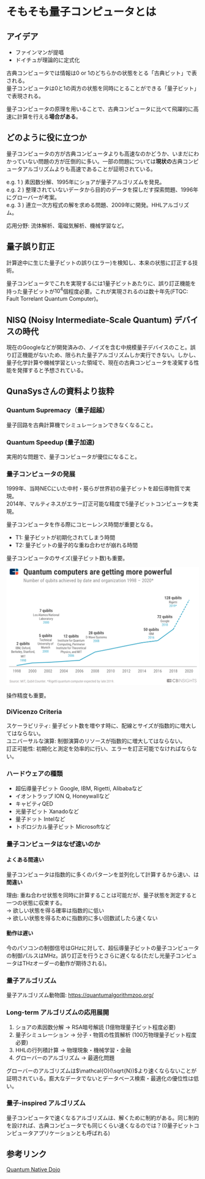 # そもそも量子コンピュータとは

## アイデア

* ファインマンが提唱
* ドイチュが理論的に定式化

古典コンピュータでは情報は0 or 1のどちらかの状態をとる「古典ビット」で表される。  
量子コンピュータは0と1の両方の状態を同時にとることができる「量子ビット」で表現される。  

量子コンピュータの原理を用いることで、古典コンピュータに比べて飛躍的に高速に計算を行える**場合がある**。

## どのように役に立つか

量子コンピュータの方が古典コンピュータよりも高速なのかどうか、いまだにわかっていない問題の方が圧倒的に多い。一部の問題については**現状の**古典コンピュータアルゴリズムよりも高速であることが証明されている。

e.g. 1 ) 素因数分解、1995年にショアが量子アルゴリズムを発見。  
e.g. 2 ) 整理されていないデータから目的のデータを探しだす探索問題、1996年にグローバーが考案。  
e.g. 3 ) 連立一次方程式の解を求める問題、2009年に開発。HHLアルゴリズム。  

応用分野: 流体解析、電磁気解析、機械学習など。

## 量子誤り訂正

計算途中に生じた量子ビットの誤り(エラー)を検知し、本来の状態に訂正する技術。

量子コンピュータでこれを実現するには1量子ビットあたりに、誤り訂正機能を持った量子ビットが$`10^4`$個程度必要。これが実現されるのは数十年先(FTQC: Fault Torrelant Quantum Computer)。

## NISQ (Noisy Intermediate-Scale Quantum) デバイスの時代

現在のGoogleなどが開発済みの、ノイズを含む中規模量子デバイスのこと。誤り訂正機能がないため、限られた量子アルゴリズムしか実行できない。しかし、量子化学計算や機械学習といった領域で、現在の古典コンピュータを凌駕する性能を発揮すると予想されている。

## QunaSysさんの資料より抜粋

### Quantum Supremacy（量子超越）

量子回路を古典計算機でシミュレーションできなくなること。

### Quantum Speedup (量子加速)

実用的な問題で、量子コンピュータが優位になること。

### 量子コンピュータの発展

1999年、当時NECにいた中村・葵らが世界初の量子ビットを超伝導物質で実現。  
2014年、マルティネスがエラー訂正可能な精度で5量子ビットコンピュータを実現。

量子コンピュータを作る際にコヒーレンス時間が重要となる。
* T1: 量子ビットが初期化されてしまう時間
* T2: 量子ビットの量子的な重ね合わせが崩れる時間

量子コンピュータのサイズ(量子ビット数)も重要。

![量子コンピュータの量子ビット数の開発推移](/images/qc/num_qubit.png)

操作精度も重要。

### DiVicenzo Criteria

スケーラビリティ: 量子ビット数を増やす時に、配線とサイズが指数的に増大してはならない。  
ユニバーサルな演算: 制御演算のリソースが指数的に増大してはならない。  
訂正可能性: 初期化と測定を効率的に行い、エラーを訂正可能でなければならない。

### ハードウェアの種類

* 超伝導量子ビット
Google, IBM, Rigetti, Alibabaなど
* イオントラップ
ION Q, Honeywallなど
* キャビティQED
* 光量子ビット
Xanadoなど
* 量子ドット
Intelなど
* トポロジカル量子ビット
Microsoftなど

### 量子コンピュータはなぜ速いのか

#### よくある間違い

量子コンピュータは指数的に多くのパターンを並列化して計算するから速い、は**間違い**

理由: 重ね合わせ状態を同時に計算することは可能だが、量子状態を測定すると一つの状態に収束する。  
-> 欲しい状態を得る確率は指数的に低い  
-> 欲しい状態を得るために指数的に多い回数試したら速くない

#### 動作は遅い

今のパソコンの制御信号はGHzに対して、超伝導量子ビットの量子コンピュータの制御パルスはMHz。誤り訂正を行うとさらに遅くなる(ただし光量子コンピュータはTHzオーダーの動作が期待される)。

### 量子アルゴリズム

量子アルゴリズム動物園: https://quantumalgorithmzoo.org/

### Long-term アルゴリズムの応用展開

1. ショアの素因数分解 -> RSA暗号解読 (1億物理量子ビット程度必要)
2. 量子シミュレーション -> 分子・物質の性質解析 (100万物理量子ビット程度必要)
3. HHLの行列積計算 -> 物理現象・機械学習・金融
4. グローバーのアルゴリズム -> 最適化問題

グローバーのアルゴリズムは$`\mathcal{O}(\sqrt{N})`$より速くならないことが証明されている。膨大なデータでないとデータベース検索・最適化の優位性は低い。

### 量子-inspired アルゴリズム

量子コンピュータで速くなるアルゴリズムは、解くために制約がある。同じ制約を設ければ、古典コンピュータでも同じくらい速くなるのでは？(0量子ビットコンピュータアプリケーションとも呼ばれる)

## 参考リンク

[Quantum Native Dojo](https://dojo.qulacs.org/ja/latest/index.html)

